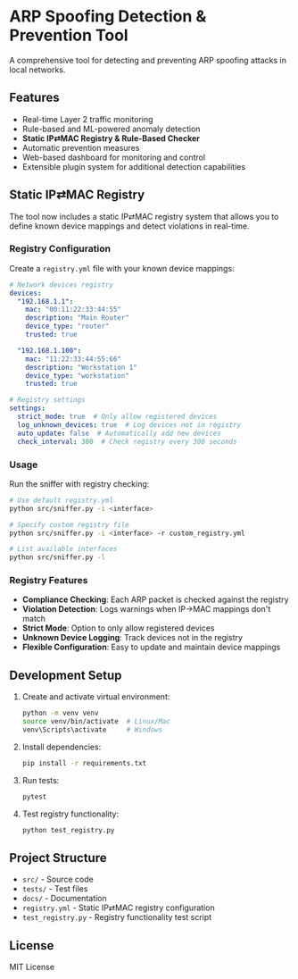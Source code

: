# ARP Spoofing Detection & Prevention Tool

A comprehensive tool for detecting and preventing ARP spoofing attacks in local networks.

## Features

- Real-time Layer 2 traffic monitoring
- Rule-based and ML-powered anomaly detection
- **Static IP⇄MAC Registry & Rule-Based Checker**
- Automatic prevention measures
- Web-based dashboard for monitoring and control
- Extensible plugin system for additional detection capabilities

## Static IP⇄MAC Registry

The tool now includes a static IP⇄MAC registry system that allows you to define known device mappings and detect violations in real-time.

### Registry Configuration

Create a `registry.yml` file with your known device mappings:

```yaml
# Network devices registry
devices:
  "192.168.1.1":
    mac: "00:11:22:33:44:55"
    description: "Main Router"
    device_type: "router"
    trusted: true

  "192.168.1.100":
    mac: "11:22:33:44:55:66"
    description: "Workstation 1"
    device_type: "workstation"
    trusted: true

# Registry settings
settings:
  strict_mode: true  # Only allow registered devices
  log_unknown_devices: true  # Log devices not in registry
  auto_update: false  # Automatically add new devices
  check_interval: 300  # Check registry every 300 seconds
```

### Usage

Run the sniffer with registry checking:

```bash
# Use default registry.yml
python src/sniffer.py -i <interface>

# Specify custom registry file
python src/sniffer.py -i <interface> -r custom_registry.yml

# List available interfaces
python src/sniffer.py -l
```

### Registry Features

- **Compliance Checking**: Each ARP packet is checked against the registry
- **Violation Detection**: Logs warnings when IP→MAC mappings don't match
- **Strict Mode**: Option to only allow registered devices
- **Unknown Device Logging**: Track devices not in the registry
- **Flexible Configuration**: Easy to update and maintain device mappings

## Development Setup

1. Create and activate virtual environment:
   ```bash
   python -m venv venv
   source venv/bin/activate  # Linux/Mac
   venv\Scripts\activate     # Windows
   ```

2. Install dependencies:
   ```bash
   pip install -r requirements.txt
   ```

3. Run tests:
   ```bash
   pytest
   ```

4. Test registry functionality:
   ```bash
   python test_registry.py
   ```

## Project Structure

- `src/` - Source code
- `tests/` - Test files
- `docs/` - Documentation
- `registry.yml` - Static IP⇄MAC registry configuration
- `test_registry.py` - Registry functionality test script

## License

MIT License 